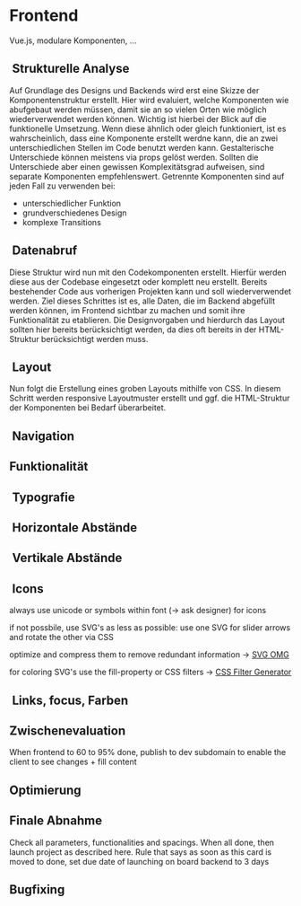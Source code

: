 # Frontend

Vue.js, modulare Komponenten, ...

##  Strukturelle Analyse

Auf Grundlage des Designs und Backends wird erst eine Skizze der Komponentenstruktur erstellt. Hier wird evaluiert, welche Komponenten wie abufgebaut werden müssen, damit sie an so vielen Orten wie möglich wiederverwendet werden können. Wichtig ist hierbei der Blick auf die funktionelle Umsetzung. Wenn diese ähnlich oder gleich funktioniert, ist es wahrscheinlich, dass eine Komponente erstellt werdne kann, die an zwei unterschiedlichen Stellen im Code benutzt werden kann. Gestalterische Unterschiede können meistens via props gelöst werden. Sollten die Unterschiede aber einen gewissen Komplexitätsgrad aufweisen, sind separate Komponenten empfehlenswert. Getrennte Komponenten sind auf jeden Fall zu verwenden bei:

- unterschiedlicher Funktion
- grundverschiedenes Design
- komplexe Transitions

##  Datenabruf

Diese Struktur wird nun mit den Codekomponenten erstellt. Hierfür werden diese aus der Codebase eingesetzt oder komplett neu erstellt. Bereits bestehender Code aus vorherigen Projekten kann und soll wiederverwendet werden. Ziel dieses Schrittes ist es, alle Daten, die im Backend abgefüllt werden können, im Frontend sichtbar zu machen und somit ihre Funktionalität zu etablieren. Die Designvorgaben und hierdurch das Layout sollten hier bereits berücksichtigt werden, da dies oft bereits in der HTML-Struktur berücksichtigt werden muss.

##  Layout

Nun folgt die Erstellung eines groben Layouts mithilfe von CSS. In diesem Schritt werden responsive Layoutmuster erstellt und ggf. die HTML-Struktur der Komponenten bei Bedarf überarbeitet.

##  Navigation

## Funktionalität

##  Typografie

##  Horizontale Abstände

##  Vertikale Abstände

##  Icons

always use unicode or symbols within font (-> ask designer) for icons

if not possbile, use SVG's as less as possible: use one SVG for slider arrows and rotate the other via CSS

optimize and compress them to remove redundant information -> [SVG OMG](https://jakearchibald.github.io/svgomg/)

for coloring SVG's use the fill-property or CSS filters -> [CSS Filter Generator](https://codepen.io/sosuke/pen/Pjoqqp)

##  Links, focus, Farben

## Zwischenevaluation

When frontend to 60 to 95% done, publish to dev subdomain to enable the client to see changes + fill content

## Optimierung

## Finale Abnahme

Check all parameters, functionalities and spacings. When all done, then launch project as described here.
Rule that says as soon as this card is moved to done, set due date of launching on board backend to 3 days

## Bugfixing
